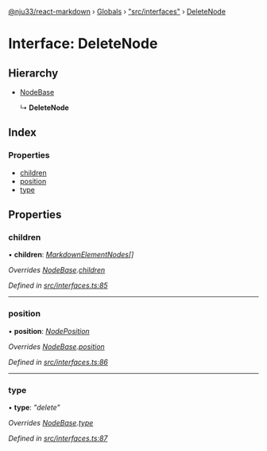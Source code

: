 [@nju33/react-markdown](../README.md) › [Globals](../globals.md) › ["src/interfaces"](../modules/_src_interfaces_.md) › [DeleteNode](_src_interfaces_.deletenode.md)

# Interface: DeleteNode

## Hierarchy

* [NodeBase](_src_interfaces_.nodebase.md)

  ↳ **DeleteNode**

## Index

### Properties

* [children](_src_interfaces_.deletenode.md#children)
* [position](_src_interfaces_.deletenode.md#position)
* [type](_src_interfaces_.deletenode.md#type)

## Properties

###  children

• **children**: *[MarkdownElementNodes](../modules/_src_interfaces_.md#markdownelementnodes)[]*

*Overrides [NodeBase](_src_interfaces_.nodebase.md).[children](_src_interfaces_.nodebase.md#optional-children)*

*Defined in [src/interfaces.ts:85](https://github.com/nju33/react-markdown/blob/5327386/src/interfaces.ts#L85)*

___

###  position

• **position**: *[NodePosition](_src_interfaces_.nodeposition.md)*

*Overrides [NodeBase](_src_interfaces_.nodebase.md).[position](_src_interfaces_.nodebase.md#position)*

*Defined in [src/interfaces.ts:86](https://github.com/nju33/react-markdown/blob/5327386/src/interfaces.ts#L86)*

___

###  type

• **type**: *"delete"*

*Overrides [NodeBase](_src_interfaces_.nodebase.md).[type](_src_interfaces_.nodebase.md#type)*

*Defined in [src/interfaces.ts:87](https://github.com/nju33/react-markdown/blob/5327386/src/interfaces.ts#L87)*
